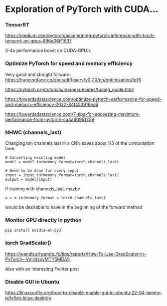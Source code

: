 # Exploration of PyTorch with CUDA...

### **TensorRT**
https://medium.com/pytorch/accelerating-pytorch-inference-with-torch-tensorrt-on-gpus-896e06ff1637

3-4x performance boost on CUDA-GPU:s

### **Optimize PyTorch for speed and memory efficiency**
Very good and straight forward: https://huggingface.co/docs/diffusers/v0.7.0/en/optimization/fp16

https://pytorch.org/tutorials/recipes/recipes/tuning_guide.html

https://towardsdatascience.com/optimize-pytorch-performance-for-speed-and-memory-efficiency-2022-84f453916ea6

https://towardsdatascience.com/7-tips-for-squeezing-maximum-performance-from-pytorch-ca4a40951259

### **NHWC (channels_last)**

Changing ton channels last in a CNN saves about 1/3 of the computation time.
```
# Converting existing model
model = model.to(memory_format=torch.channels_last)

# Need to be done for every input
input = input.to(memory_format=torch.channels_last)
output = model(input)
```

If training with channels_last, maybe 
```
x = x.to(memory_format = torch.channels_last)
```
would be desirable to have in the beginning of the forward method

### **Monitor GPU directly in python**
```
pip install nvidia-ml-py3
```
### **torch GradScaler()**
https://wandb.ai/wandb_fc/tips/reports/How-To-Use-GradScaler-in-PyTorch--VmlldzoyMTY5MDA5

Also with an interesting Twitter post

### **Disable GUI in Ubuntu**
https://linuxconfig.org/how-to-disable-enable-gui-in-ubuntu-22-04-jammy-jellyfish-linux-desktop
